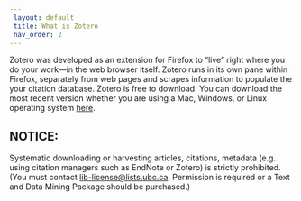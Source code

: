 ```yaml
---
 layout: default
 title: What is Zotero
 nav_order: 2
---
```


Zotero was developed as an extension for Firefox  to “live” right where you do your work—in the web browser itself. Zotero runs in its own pane within Firefox, separately from web pages and scrapes information to populate the your citation database.  Zotero is free to download. You can download the most recent version whether you are using a Mac, Windows, or Linux operating system [here](https://www.zotero.org/download/).

## NOTICE: 

Systematic downloading or harvesting articles, citations, metadata (e.g. using citation managers such as EndNote or Zotero) is strictly prohibited. (You must contact [lib-license@lists.ubc.ca](lib-license@lists.ubc.ca). Permission is required or a Text and Data Mining Package should be purchased.)
